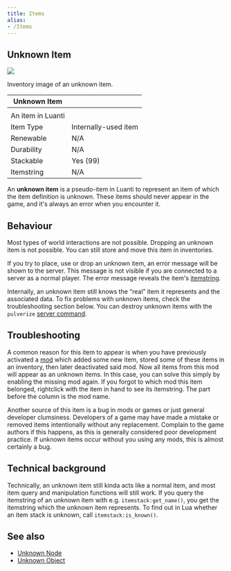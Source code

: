```yaml
---
title: Items
alias:
- /Items
---
```


## Unknown Item

![](/images/Unknown_Item.png)

Inventory image of an unknown item.

|Unknown Item     |                    |
|-----------------|--------------------|
|                 |                    |
|An item in Luanti|                    |
|Item Type        |Internally-used item|
|Renewable        |N/A                 |
|Durability       |N/A                 |
|Stackable        |Yes (99)            |
|Itemstring       |N/A                 |


An **unknown item** is a pseudo-item in Luanti to represent an item of which the item definition is unknown. These items should never appear in the game, and it's always an error when you encounter it.

Behaviour
---------

Most types of world interactions are not possible. Dropping an unknown item is not possible. You can still store and move this item in inventories.

If you try to place, use or drop an unknown item, an error message will be shown to the server. This message is not visible if you are connected to a server as a normal player. The error message reveals the item's [itemstring](/itemstrings).

Internally, an unknown item still knows the “real” item it represents and the associated data. To fix problems with unknown items, check the troubleshooting section below. You can destroy unknown items with the `pulverize` [server command](/server-commands).

Troubleshooting
---------------

A common reason for this item to appear is when you have previously activated a [mod](/mods) which added some new item, stored some of these items in an inventory, then later deactivated said mod. Now all items from this mod will appear as an unknown items. In this case, you can solve this simply by enabling the missing mod again. If you forgot to which mod this item belonged, rightclick with the item in hand to see its itemstring. The part before the column is the mod name.

Another source of this item is a bug in mods or games or just general developer clumsiness. Developers of a game may have made a mistake or removed items intentionally without any replacement. Complain to the game authors if this happens, as this is generally considered poor development practice. If unknown items occur without you using any mods, this is almost certainly a bug.

Technical background
--------------------

Technically, an unknown item still kinda acts like a normal item, and most item query and manipulation functions will still work. If you query the itemstring of an unknown item with e.g. `itemstack:get_name()`, you get the itemstring which the unknown item represents. To find out in Lua whether an item stack is unknown, call `itemstack:is_known()`.

See also
--------

*   [Unknown Node](/nodes#unknown-node)
*   [Unknown Object](/objects#unknown-object)